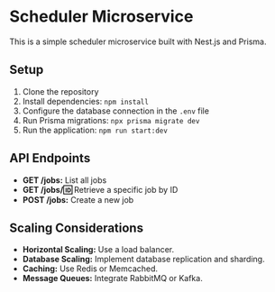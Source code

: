 # Scheduler Microservice

This is a simple scheduler microservice built with Nest.js and Prisma.

## Setup

1. Clone the repository
2. Install dependencies: `npm install`
3. Configure the database connection in the `.env` file
4. Run Prisma migrations: `npx prisma migrate dev`
5. Run the application: `npm run start:dev`

## API Endpoints

- **GET /jobs:** List all jobs
- **GET /jobs/:id:** Retrieve a specific job by ID
- **POST /jobs:** Create a new job

## Scaling Considerations

- **Horizontal Scaling:** Use a load balancer.
- **Database Scaling:** Implement database replication and sharding.
- **Caching:** Use Redis or Memcached.
- **Message Queues:** Integrate RabbitMQ or Kafka.
